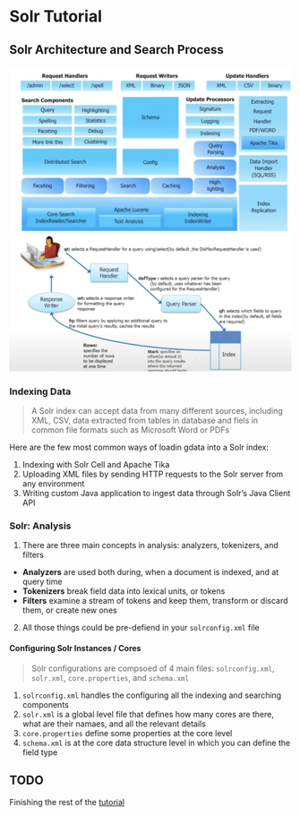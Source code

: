 # Solr Tutorial
## Solr Architecture and Search Process
![Solr architecture](images/solr_architecture.png)
![Solr process](images/solr_process.png)
### Indexing Data
> A Solr index can accept data from many different sources, including XML, CSV, data extracted from tables in database and fiels in common file formats such as Microsoft Word or PDFs

Here are the few most common ways of loadin gdata into a Solr index:
1. Indexing with Solr Cell and Apache Tika
2. Uploading XML files by sending HTTP requests to the Solr server from any environment
3. Writing custom Java application to ingest data through Solr’s Java Client API

### Solr: Analysis
1. There are three main concepts in analysis: analyzers, tokenizers, and filters
- **Analyzers** are used both during, when a document is indexed, and at query time
- **Tokenizers** break field data into lexical units, or tokens
- **Filters** examine a stream of tokens and keep them, transform or discard them, or create new ones 
2. All those things could be pre-defiend in your `solrconfig.xml`  file

#### Configuring Solr Instances / Cores
> Solr configurations are compsoed of 4 main files: `solrconfig.xml`, `solr.xml`, `core.properties`, and `schema.xml`
1. `solrconfig.xml` handles the configuring all the indexing and searching components
2. `solr.xml` is a global level file that defines how many cores are there, what are their namaes, and all the relevant details
3. `core.properties` define some properties at the core level 
4. `schema.xml` is at the core data structure level in which you can define the field type

## TODO
Finishing the rest of the [tutorial](https://www.youtube.com/watch?v=7WIbU3ZlTe4&list=PL9ooVrP1hQOFFnF_1Cmi0t8aJLqMg0Wtx&index=1)